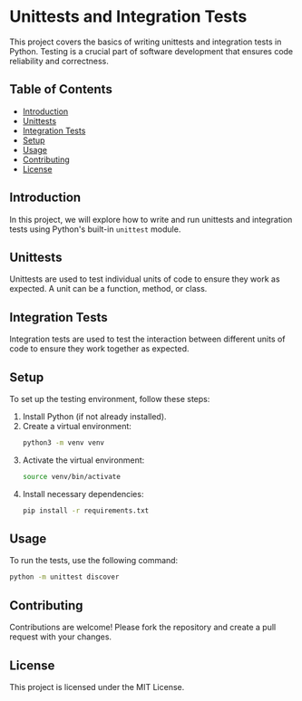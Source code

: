 # Unittests and Integration Tests

This project covers the basics of writing unittests and integration tests in Python. Testing is a crucial part of software development that ensures code reliability and correctness.

## Table of Contents
- [Introduction](#introduction)
- [Unittests](#unittests)
- [Integration Tests](#integration-tests)
- [Setup](#setup)
- [Usage](#usage)
- [Contributing](#contributing)
- [License](#license)

## Introduction
In this project, we will explore how to write and run unittests and integration tests using Python's built-in `unittest` module.

## Unittests
Unittests are used to test individual units of code to ensure they work as expected. A unit can be a function, method, or class.

## Integration Tests
Integration tests are used to test the interaction between different units of code to ensure they work together as expected.

## Setup
To set up the testing environment, follow these steps:
1. Install Python (if not already installed).
2. Create a virtual environment:
    ```bash
    python3 -m venv venv
    ```
3. Activate the virtual environment:
    ```bash
    source venv/bin/activate
    ```
4. Install necessary dependencies:
    ```bash
    pip install -r requirements.txt
    ```

## Usage
To run the tests, use the following command:
```bash
python -m unittest discover
```

## Contributing
Contributions are welcome! Please fork the repository and create a pull request with your changes.

## License
This project is licensed under the MIT License.
